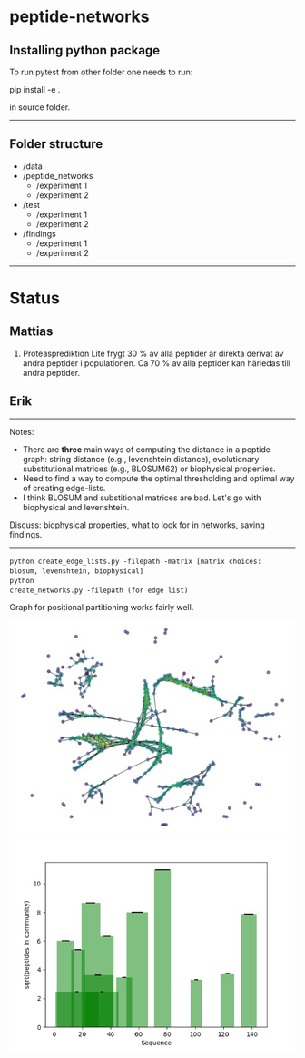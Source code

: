 # peptide-networks

## Installing python package

To run pytest from other folder one needs to run:

pip install -e .

in source folder.

---

## Folder structure

- /data
- /peptide_networks
  - /experiment 1
  - /experiment 2
- /test
  - /experiment 1
  - /experiment 2
- /findings
  - /experiment 1
  - /experiment 2

---

# Status

## Mattias

1. Proteasprediktion
   Lite frygt 30 % av alla peptider är direkta derivat av andra peptider i populationen.
   Ca 70 % av alla peptider kan härledas till andra peptider.

## Erik

---

Notes:

- There are **three** main ways of computing the distance in a peptide graph: string distance (e.g., levenshtein distance), evolutionary substitutional matrices (e.g., BLOSUM62) or biophysical properties.
- Need to find a way to compute the optimal thresholding and optimal way of creating edge-lists.
- I think BLOSUM and substitional matrices are bad. Let's go with biophysical and levenshtein.

Discuss: biophysical properties, what to look for in networks, saving findings.

---

<code>python create_edge_lists.py -filepath -matrix [matrix choices: blosum, levenshtein, biophysical]</code>
<br>
<code>python create_networks.py -filepath (for edge list)</code>

Graph for positional partitioning works fairly well.

![example graph](/findings/peptide_graphs/lev_HBB_31_network.jpg)
![example graph](/findings/peptide_graphs/lev_HBB_31_position.jpg)
